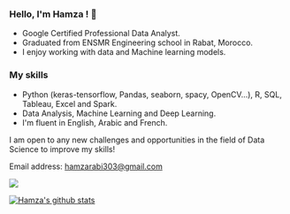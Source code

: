 
### Hello, I'm Hamza ! 👋
   * Google Certified Professional Data Analyst.
   * Graduated from ENSMR Engineering school in Rabat, Morocco. 
   * I enjoy working with data and Machine learning models. 
 ### My skills 
   * Python (keras-tensorflow, Pandas, seaborn, spacy, OpenCV...), R, SQL, Tableau, Excel and Spark. 
   * Data Analysis, Machine Learning and Deep Learning. 
   * I'm fluent in English, Arabic and French. 
   
  I am open to any new challenges and opportunities in the field of Data Science to improve my skills!
  
  Email address: hamzarabi303@gmail.com
  
  [<img src="https://img.shields.io/badge/linkedin-%230077B5.svg?&style=for-the-badge&logo=linkedin&logoColor=white" />](https://www.linkedin.com/in/hamza-rabi)  
  
[![Hamza's github stats](https://github-readme-stats.vercel.app/api?username=hamzarabi3)](https://github.com/anuraghazra/github-readme-stats)


